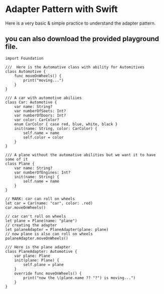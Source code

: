 # Adapter Pattern with Swift
Here is a very basic &amp; simple practice to understand the adapter pattern.

## you can also download the provided playground file.

    import Foundation
    
    ///  Here is the Automative class with ability for Automitives
    class Automotive {
        func moveOnWheels() {
            print("moving...")
        }
    }
    
    /// A car with automotive abiliies
    class Car: Automotive {
        var name: String?
        var numberOfSeets: Int?
        var numberOfDoors: Int?
        var color: CarColor?
        enum CarColor { case red, blue, white, black }
        init(name: String, color: CarColor) {
            self.name = name
            self.color = color
        }
    }
    
    /// A plane without the automative abilities but we want it to have some of it
    class Plane {
        var name: String?
        var numberOfEngines: Int?
        init(name: String) {
            self.name = name
        }
    }
    
    // MARK: car can roll on wheels
    let car = Car(name: "car", color: .red)
    car.moveOnWheels()
    
    // car can't roll on wheels
    let plane = Plane(name: "plane")
    // creating the adapter
    let palaneAdapter = PlaneAdapter(plane: plane)
    // now plane is also can roll on wheels
    palaneAdapter.moveOnWheels()
    
    /// Here is the plane adapter
    class PlaneAdapter: Automotive {
        var plane: Plane
        init(plane: Plane) {
            self.plane = plane
        }
        override func moveOnWheels() {
            print("now the \(plane.name ?? "?") is moving...")
        }
    }
    
